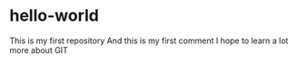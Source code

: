 # hello-world
This is my first repository
And this is my first comment  I hope to learn a lot more about GIT
